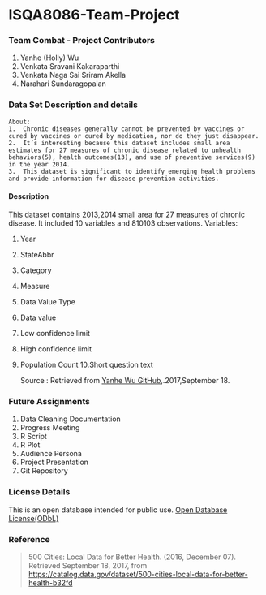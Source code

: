 # ISQA8086-Team-Project

### Team Combat - Project Contributors 

  1. Yanhe (Holly)  Wu
  2. Venkata Sravani Kakaraparthi
  3. Venkata Naga Sai Sriram Akella
  4. Narahari Sundaragopalan
  
 ### Data Set Description and details
 
    About: 
    1.  Chronic diseases generally cannot be prevented by vaccines or cured by vaccines or cured by medication, nor do they just disappear.
    2.  It’s interesting because this dataset includes small area estimates for 27 measures of chronic disease related to unhealth behaviors(5), health outcomes(13), and use of preventive services(9) in the year 2014. 
    3.  This dataset is significant to identify emerging health problems and provide information for disease prevention activities.
    
#### Description

This dataset contains 2013,2014 small area for 27 measures of chronic disease. It included 10 variables and 810103 observations.
Variables:

1. Year
2. StateAbbr
3. Category
4. Measure
5. Data Value Type
6. Data value
7. Low confidence limit
8. High confidence limit
9. Population Count
10.Short question text
    
    Source : Retrieved from [Yanhe Wu GitHub](https://github.com/Yanhe05/8086YW/blob/master/InformationSeeking.md),.2017,September 18.

### Future Assignments

1. Data Cleaning Documentation
2. Progress Meeting
3. R Script
4. R Plot
5. Audience Persona
6. Project Presentation
7. Git Repository

### License Details 
This is an open database intended for public use. [Open Database License(ODbL)](https://opendatacommons.org/licenses/odbl/1.0/)  

### Reference
> 500 Cities: Local Data for Better Health. (2016, December 07). Retrieved September 18, 2017, from https://catalog.data.gov/dataset/500-cities-local-data-for-better-health-b32fd

